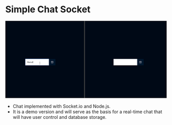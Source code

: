 # Simple Chat Socket

![](chat.gif)

* Chat implemented with Socket.io and Node.js.
* It is a demo version and will serve as the basis for a real-time chat that will have user control and database storage.